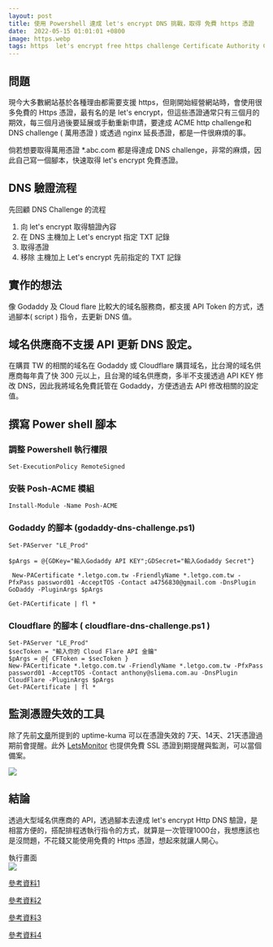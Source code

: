 ```yaml
---
layout: post
title: 使用 Powershell 達成 let's encrypt DNS 挑戰，取得 免費 https 憑證
date:  2022-05-15 01:01:01 +0800
image: https.webp
tags: https  let's encrypt free https challenge Certificate Authority CA godaddy cloudflare powershell
---
```


## 問題
現今大多數網站基於各種理由都需要支援 https，但剛開始經營網站時，會使用很多免費的 Https 憑證，最有名的是 let's encrypt，但這些憑證通常只有三個月的期效，每三個月過後要延展或手動重新申請，要達成 ACME http challenge和 DNS challenge ( 萬用憑證 ) 或透過 nginx 延長憑證，都是一件很麻煩的事。

倘若想要取得萬用憑證 *.abc.com 都是得達成 DNS challenge，非常的麻煩，因此自己寫一個腳本，快速取得  let's encrypt 免費憑證。

## DNS 驗證流程
先回顧 DNS Challenge 的流程
1. 向 let's encrypt 取得驗證內容
2. 在 DNS 主機加上 Let's encrypt 指定 TXT 記錄
3. 取得憑證
4. 移除 主機加上 Let's encrypt 先前指定的 TXT 記錄

## 實作的想法
像 Godaddy 及 Cloud flare 比較大的域名服務商，都支援 API Token 的方式，透過腳本( script ) 指令，去更新 DNS 值。

## 域名供應商不支援 API 更新 DNS 設定。
在購買 TW 的相關的域名在 Godaddy 或 Cloudflare 購買域名，比台灣的域名供應商每年貴了快 300 元以上，且台灣的域名供應商，多半不支援透過 API KEY 修改 DNS，因此我將域名免費託管在 Godaddy，方便透過去 API 修改相關的設定值。

##  撰寫 Power shell 腳本

### 調整 Powershell 執行權限
```
Set-ExecutionPolicy RemoteSigned
```
### 安裝 Posh-ACME 模組
```
Install-Module -Name Posh-ACME
```
### Godaddy 的腳本 (godaddy-dns-challenge.ps1)
```
Set-PAServer "LE_Prod"

$pArgs = @{GDKey="輸入Godaddy API KEY";GDSecret="輸入Godaddy Secret"}         

 New-PACertificate *.letgo.com.tw -FriendlyName *.letgo.com.tw -PfxPass password01 -AcceptTOS -Contact a4756830@gmail.com -DnsPlugin GoDaddy -PluginArgs $pArgs
 
Get-PACertificate | fl *
```
### Cloudflare 的腳本 ( cloudflare-dns-challenge.ps1 )

```
Set-PAServer "LE_Prod"
$secToken = "輸入你的 Cloud Flare API 金鑰"
$pArgs = @{ CFToken = $secToken }
New-PACertificate *.letgo.com.tw -FriendlyName *.letgo.com.tw -PfxPass password01 -AcceptTOS -Contact anthony@sliema.com.au -DnsPlugin CloudFlare -PluginArgs $pArgs
Get-PACertificate | fl *
```

## 監測憑證失效的工具
除了先前[文章](https://blog.markkulab.net/2021/12/11/application-monitor-uptime-kuma/)所提到的 uptime-kuma 可以在憑證失效的 7天、14天、21天憑證過期前會提醒。此外 [LetsMonitor](https://letsmonitor.org/monitors) 也提供免費 SSL 憑證到期提醒與監測，可以當個備案。

![](https://i.imgur.com/HIv97Rq.png)

## 結論
透過大型域名供應商的 API，透過腳本去達成 let's encrypt Http DNS 驗證，是相當方便的，搭配排程透執行指令的方式，就算是一次管理1000台，我想應該也是沒問題，不花錢又能使用免費的 Https 憑證，想起來就讓人開心。  

執行畫面  
![](https://i.imgur.com/F1ptFJj.png)

[參考資料1](https://medium.com/@mark86092/%E9%80%8F%E9%81%8E-docker-%E7%B0%A1%E5%8C%96-letsencrypt-%E6%86%91%E8%AD%89%E7%9A%84%E5%8F%96%E5%BE%97-de14ab08fdeb
)

[參考資料2](
https://blog.onevinn.com/using-powershell-to-get-wildcard-certificate-from-lets-encrypt
)

[參考資料3](
https://israynotarray.com/other/20200510/1067127387/
)

[參考資料4](
https://anthonyspiteri.net/powershell-api-lets-encrypt-cloudflare/
)